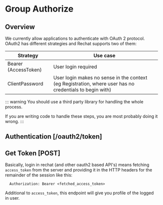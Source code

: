# Group Authorize

## Overview
We currently allow applications to authenticate with OAuth 2 protocol.
OAuth2 has different strategies and Rechat supports two of them:

Strategy              | Use case
--------------------- | ---------
Bearer (AccessToken)  | User login required
ClientPassword        | User login makes no sense in the context (eg Registration, where user has no credentials to begin with)

::: warning
You should use a third party library for handling the whole process.

If you are writing code to handle these steps, you are most probably doing it wrong.
:::

## Authentication [/oauth2/token]

## Get Token [POST]
Basically, login in rechat (and other oauth2 based API's) means fetching `access_token` from the server
and providing it in the HTTP headers for the remainder of the session like this:

```http
  Authorization: Bearer <fetched_access_token>
```

Additional to `access_token`, this endpoint will give you profile of the logged in user.
<!-- include(tests/authorize/token.md) -->